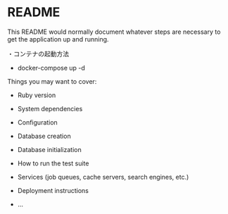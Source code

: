 # README

This README would normally document whatever steps are necessary to get the
application up and running.

・コンテナの起動方法
- docker-compose up -d

Things you may want to cover:

* Ruby version

* System dependencies

* Configuration

* Database creation

* Database initialization

* How to run the test suite

* Services (job queues, cache servers, search engines, etc.)

* Deployment instructions

* ...
